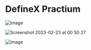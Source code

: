 # DefineX Practium

![image](https://user-images.githubusercontent.com/69505917/220768162-4a4197c5-e792-48d0-99c2-4eda7eb5c8dc.png)

![Screenshot 2023-02-23 at 00 50 27](https://user-images.githubusercontent.com/69505917/220768192-47216e37-7132-45d7-8c2a-45c87023ebbb.png)

![image](https://user-images.githubusercontent.com/69505917/220768360-550720b3-cd9f-40e6-a4fd-3c316f0e097d.png)


